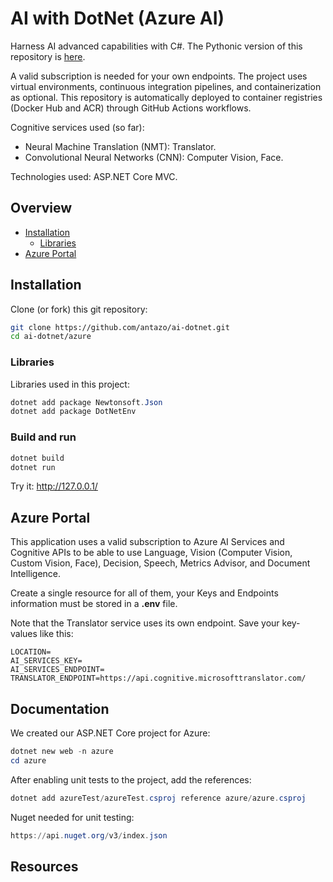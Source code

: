 # AI with DotNet (Azure AI)

Harness AI advanced capabilities with C#. The Pythonic version of this repository is [here](https://github.com/antazo/ai-python).

A valid subscription is needed for your own endpoints. The project uses virtual environments, continuous integration pipelines, and containerization as optional. This repository is automatically deployed to container registries (Docker Hub and ACR) through GitHub Actions workflows.

Cognitive services used (so far):

* Neural Machine Translation (NMT): Translator.
* Convolutional Neural Networks (CNN): Computer Vision, Face.

Technologies used: ASP.NET Core MVC.

## Overview

* [Installation](#installation)
  * [Libraries](#libraries)
* [Azure Portal](#azure-portal)

## Installation

Clone (or fork) this git repository:

```bash
git clone https://github.com/antazo/ai-dotnet.git
cd ai-dotnet/azure
```

### Libraries

Libraries used in this project:

```powershell
dotnet add package Newtonsoft.Json
dotnet add package DotNetEnv
```

### Build and run

```powershell
dotnet build
dotnet run
```

Try it: <http://127.0.0.1/>

## Azure Portal

This application uses a valid subscription to Azure AI Services and Cognitive APIs to be able to use Language, Vision (Computer Vision, Custom Vision, Face), Decision, Speech, Metrics Advisor, and Document Intelligence.

Create a single resource for all of them, your Keys and Endpoints information must be stored in a **.env** file.

Note that the Translator service uses its own endpoint. Save your key-values like this:

```plaintext
LOCATION=
AI_SERVICES_KEY=
AI_SERVICES_ENDPOINT=
TRANSLATOR_ENDPOINT=https://api.cognitive.microsofttranslator.com/
```

## Documentation

We created our ASP.NET Core project for Azure:

```powershell
dotnet new web -n azure
cd azure
```

After enabling unit tests to the project, add the references:

```powershell
dotnet add azureTest/azureTest.csproj reference azure/azure.csproj
```

Nuget needed for unit testing:

```powershell
https://api.nuget.org/v3/index.json
```

## Resources
